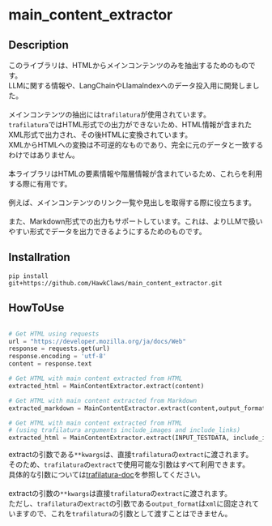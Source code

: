 # main_content_extractor

## Description

このライブラリは、HTMLからメインコンテンツのみを抽出するためのものです。<br>LLMに関する情報や、LangChainやLlamaIndexへのデータ投入用に開発しました。<br>
<br>
メインコンテンツの抽出には`trafilatura`が使用されています。<br>
`trafilatura`ではHTML形式での出力ができないため、HTML情報が含まれたXML形式で出力され、その後HTMLに変換されています。<br>
XMLからHTMLへの変換は不可逆的なものであり、完全に元のデータと一致するわけではありません。<br>
<br>
本ライブラリはHTMLの要素情報や階層情報が含まれているため、これらを利用する際に有用です。<br>
<br>
例えば、メインコンテンツのリンク一覧や見出しを取得する際に役立ちます。<br>
<br>
また、Markdown形式での出力もサポートしています。これは、よりLLMで扱いやすい形式でデータを出力できるようにするためのものです。

## Installration

`pip install git+https://github.com/HawkClaws/main_content_extractor.git`

## HowToUse

```python

# Get HTML using requests
url = "https://developer.mozilla.org/ja/docs/Web"
response = requests.get(url)
response.encoding = 'utf-8'
content = response.text

# Get HTML with main content extracted from HTML
extracted_html = MainContentExtractor.extract(content)

# Get HTML with main content extracted from Markdown
extracted_markdown = MainContentExtractor.extract(content,output_format="markdown")

# Get HTML with main content extracted from HTML 
# (using trafilatura arguments include_images and include_links)
extracted_html = MainContentExtractor.extract(INPUT_TESTDATA, include_images=True, include_links=True)

```

extractの引数である`**kwargs`は、直接`trafilatura`の`extract`に渡されます。<br>
そのため、`trafilatura`の`extract`で使用可能な引数はすべて利用できます。<br>
具体的な引数については[trafilatura-doc](https://trafilatura.readthedocs.io/en/latest/corefunctions.html#extraction)を参照してください。<br>
<br>
extractの引数の`**kwargs`は直接`trafilatura`の`extract`に渡されます。<br>
ただし、`trafilatura`の`extract`の引数である`output_format`は`xml`に固定されていますので、これを`trafilatura`の引数として渡すことはできません。